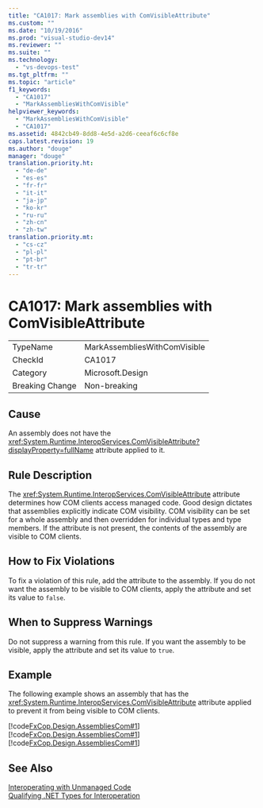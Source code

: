```yaml
---
title: "CA1017: Mark assemblies with ComVisibleAttribute"
ms.custom: ""
ms.date: "10/19/2016"
ms.prod: "visual-studio-dev14"
ms.reviewer: ""
ms.suite: ""
ms.technology: 
  - "vs-devops-test"
ms.tgt_pltfrm: ""
ms.topic: "article"
f1_keywords: 
  - "CA1017"
  - "MarkAssembliesWithComVisible"
helpviewer_keywords: 
  - "MarkAssembliesWithComVisible"
  - "CA1017"
ms.assetid: 4842cb49-8dd8-4e5d-a2d6-ceeaf6c6cf8e
caps.latest.revision: 19
ms.author: "douge"
manager: "douge"
translation.priority.ht: 
  - "de-de"
  - "es-es"
  - "fr-fr"
  - "it-it"
  - "ja-jp"
  - "ko-kr"
  - "ru-ru"
  - "zh-cn"
  - "zh-tw"
translation.priority.mt: 
  - "cs-cz"
  - "pl-pl"
  - "pt-br"
  - "tr-tr"
---
```

# CA1017: Mark assemblies with ComVisibleAttribute
|||  
|-|-|  
|TypeName|MarkAssembliesWithComVisible|  
|CheckId|CA1017|  
|Category|Microsoft.Design|  
|Breaking Change|Non-breaking|  
  
## Cause  
 An assembly does not have the <xref:System.Runtime.InteropServices.ComVisibleAttribute?displayProperty=fullName> attribute applied to it.  
  
## Rule Description  
 The <xref:System.Runtime.InteropServices.ComVisibleAttribute> attribute determines how COM clients access managed code. Good design dictates that assemblies explicitly indicate COM visibility. COM visibility can be set for a whole assembly and then overridden for individual types and type members. If the attribute is not present, the contents of the assembly are visible to COM clients.  
  
## How to Fix Violations  
 To fix a violation of this rule, add the attribute to the assembly. If you do not want the assembly to be visible to COM clients, apply the attribute and set its value to `false`.  
  
## When to Suppress Warnings  
 Do not suppress a warning from this rule. If you want the assembly to be visible, apply the attribute and set its value to `true`.  
  
## Example  
 The following example shows an assembly that has the <xref:System.Runtime.InteropServices.ComVisibleAttribute> attribute applied to prevent it from being visible to COM clients.  
  
 [!code[FxCop.Design.AssembliesCom#1](../code-quality/codesnippet/CPP/ca1017--mark-assemblies-with-comvisibleattribute_1.cpp)]
[!code[FxCop.Design.AssembliesCom#1](../code-quality/codesnippet/VisualBasic/ca1017--mark-assemblies-with-comvisibleattribute_1.vb)]
[!code[FxCop.Design.AssembliesCom#1](../code-quality/codesnippet/CSharp/ca1017--mark-assemblies-with-comvisibleattribute_1.cs)]  
  
## See Also  
 [Interoperating with Unmanaged Code](../Topic/Interoperating%20with%20Unmanaged%20Code.md)   
 [Qualifying .NET Types for Interoperation](../Topic/Qualifying%20.NET%20Types%20for%20Interoperation.md)